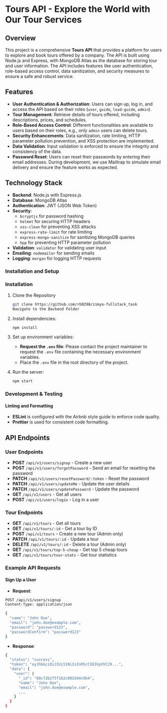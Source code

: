 # Tours API - Explore the World with Our Tour Services

## Overview

This project is a comprehensive **Tours API** that provides a platform for users to explore and book tours offered by a company. The API is built using Node.js and Express, with MongoDB Atlas as the database for storing tour and user information. The API includes features like user authentication, role-based access control, data sanitization, and security measures to ensure a safe and robust service.

## Features

- **User Authentication & Authorization**: Users can sign up, log in, and access the API based on their roles (`user`, `guide`, `lead-guide`, `admin`).
- **Tour Management**: Retrieve details of tours offered, including descriptions, prices, and schedules.
- **Role-Based Access Control**: Different functionalities are available to users based on their roles, e.g., only `admin` users can delete tours.
- **Security Enhancements**: Data sanitization, rate limiting, HTTP parameter pollution prevention, and XSS protection are implemented.
- **Data Validation**: Input validation is enforced to ensure the integrity and consistency of the data.
- **Password Reset**: Users can reset their passwords by entering their email addresses. During development, we use Mailtrap to simulate email delivery and ensure the feature works as expected.

## Technology Stack

- **Backend**: Node.js with Express.js
- **Database**: MongoDB Atlas
- **Authentication**: JWT (JSON Web Token)
- **Security**:
  - `bcryptjs` for password hashing
  - `helmet` for securing HTTP headers
  - `xss-clean` for preventing XSS attacks
  - `express-rate-limit` for rate limiting
  - `express-mongo-sanitize` for sanitizing MongoDB queries
  - `hpp` for preventing HTTP parameter pollution
- **Validation**: `validator` for validating user input
- **Emailing**: `nodemailer` for sending emails
- **Logging**: `morgan` for logging HTTP requests

### Installation and Setup

### Installation

1. Clone the Repository

   ```bash
   git clone https://github.com/rb0298/zimyo-fullstack_task
   Navigate to the Backend Folder

   ```

2. Install dependencies:

   ```bash
   npm install
   ```

3. Set up environment variables:

   - **Request the `.env` file**: Please contact the project maintainer to request the `.env` file containing the necessary environment variables.
   - Place the `.env` file in the root directory of the project.

4. Run the server:

   ```bash
   npm start
   ```

### Development & Testing

#### Linting and Formatting

- **ESLint** is configured with the Airbnb style guide to enforce code quality.
- **Prettier** is used for consistent code formatting.

## API Endpoints

### User Endpoints

- **POST** `/api/v1/users/signup` - Create a new user
- **POST** `/api/v1/users/forgotPassword` - Send an email for resetting the password
- **PATCH** `/api/v1/users/resetPassword/:token` - Reset the password
- **PATCH** `/api/v1/users/updateMe` - Update the user details
- **PATCH** `/api/v1/users/updatePassword` - Update the password
- **GET** `/api/v1/users` - Get all users
- **POST** `/api/v1/users/login` - Log in a user

### Tour Endpoints

- **GET** `/api/v1/tours` - Get all tours
- **GET** `/api/v1/tours/:id` - Get a tour by ID
- **POST** `/api/v1/tours` - Create a new tour (Admin only)
- **PATCH** `/api/v1/tours/:id` - Update a tour
- **DELETE** `/api/v1/tours/:id` - Delete a tour (Admin only)
- **GET** `/api/v1/tours/top-5-cheap` - Get top 5 cheap tours
- **GET** `/api/v1/tours/tour-stats` - Get tour statistics

### Example API Requests

#### Sign Up a User

- **Request**:

```bash
POST /api/v1/users/signup
Content-Type: application/json

{
  "name": "John Doe",
  "email": "john.doe@example.com",
  "password": "password123",
  "passwordConfirm": "password123"
}
```

- **Response**:

```bash
{
  "status": "success",
  "token": "eyJhbGciOiJIUzI1NiIsInR5cCI6IkpXVCJ9...",
  "data": {
    "user": {
      "_id": "60c72b2f5f1b2c0015d4c9b4",
      "name": "John Doe",
      "email": "john.doe@example.com",
      ...
    }
  }
}
```
